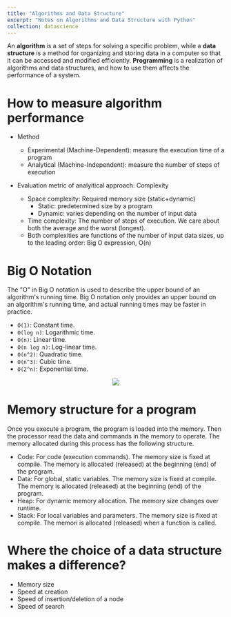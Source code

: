 ```yaml
---
title: "Algorithms and Data Structure"
excerpt: "Notes on Algorithms and Data Structure with Python"
collection: datascience
---
```

An **algorithm** is a set of steps for solving a specific problem, while a **data structure** is a method for organizing and storing data in a computer so that it can be accessed and modified efficiently. **Programming** is a realization of algorithms and data structures, and how to use them affects the performance of a system.

# How to measure algorithm performance
- Method
    - Experimental (Machine-Dependent): measure the execution time of a program
    - Analytical (Machine-Independent): measure the number of steps of execution

- Evaluation metric of analyitical approach: Complexity
    - Space complexity: Required memory size (static+dynamic)
        - Static: predetermined size by a program
        - Dynamic: varies depending on the number of input data
    - Time complexity: The number of steps of execution. We care about both the average and the worst (longest).
    - Both complexities are functions of the number of input data sizes, up to the leading order: Big O expression, O(n)

# Big O Notation

The "O" in Big O notation is used to describe the upper bound of an algorithm's running time. Big O notation only provides an upper bound on an algorithm's running time, and actual running times may be faster in practice.

-   `O(1)`: Constant time. 
-   `O(log n)`: Logarithmic time. 
-   `O(n)`: Linear time.
-   `O(n log n)`: Log-linear time. 
-   `O(n^2)`: Quadratic time. 
-   `O(n^3)`: Cubic time. 
-   `O(2^n)`: Exponential time. 


<p align="center">
<img src="{{ site.url }}{{ site.baseurl }}//datascience_files/bigo.png">
</p>

# Memory structure for a program
Once you execute a program, the program is loaded into the memory. 
Then the processor read the data and commands in the memory to operate.
The memory allocated during this process has the following structure. 
- Code: For code (execution commands). The memory size is fixed at compile. The memory is allocated (released)  at the beginning (end) of the program.
- Data: For global, static variables. The memory size is fixed at compile. The memory is allocated (released) at the beginning (end) of the program.
- Heap: For dynamic memory allocation. The memory size changes over runtime.
- Stack: For local variables and parameters. The memory size is fixed at compile. The memori is allocated (released) when a function is called.


# Where the choice of a data structure makes a difference?
- Memory size
- Speed at creation 
- Speed of insertion/deletion of a node
- Speed of search
